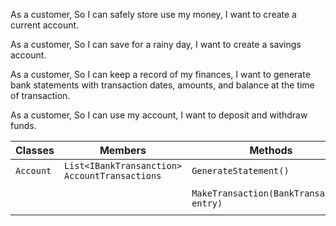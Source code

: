 As a customer,
So I can safely store use my money,
I want to create a current account.

As a customer,
So I can save for a rainy day,
I want to create a savings account.

As a customer,
So I can keep a record of my finances,
I want to generate bank statements with transaction dates, amounts, and balance at the time of transaction.

As a customer,
So I can use my account,
I want to deposit and withdraw funds.


| Classes    | Members                                      | Methods                                     | Scenario                                     | Outputs             |
|------------|----------------------------------------------|---------------------------------------------|----------------------------------------------|---------------------|
| `Account`  | `List<IBankTransanction> AccountTransactions`| `GenerateStatement()`                       |		  	    		                         |                     |
|            |                                              |                                             |					                             |                     |
|            |                                              | `MakeTransaction(BankTransaction entry)`    |                                              |                     |
|		     |                                              | 


